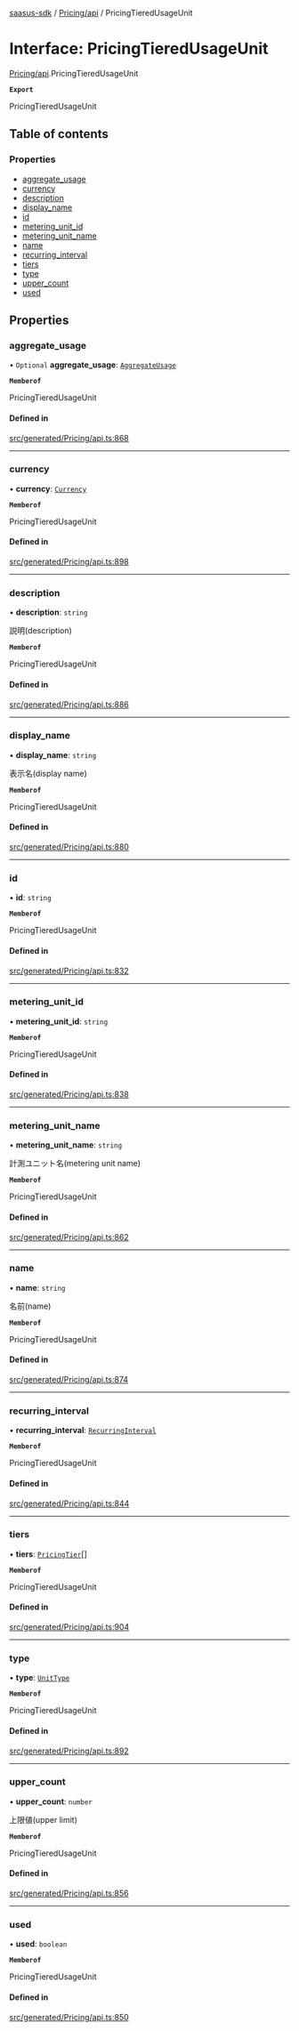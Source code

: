 [saasus-sdk](../README.md) / [Pricing/api](../modules/Pricing_api.md) / PricingTieredUsageUnit

# Interface: PricingTieredUsageUnit

[Pricing/api](../modules/Pricing_api.md).PricingTieredUsageUnit

**`Export`**

PricingTieredUsageUnit

## Table of contents

### Properties

- [aggregate\_usage](Pricing_api.PricingTieredUsageUnit.md#aggregate_usage)
- [currency](Pricing_api.PricingTieredUsageUnit.md#currency)
- [description](Pricing_api.PricingTieredUsageUnit.md#description)
- [display\_name](Pricing_api.PricingTieredUsageUnit.md#display_name)
- [id](Pricing_api.PricingTieredUsageUnit.md#id)
- [metering\_unit\_id](Pricing_api.PricingTieredUsageUnit.md#metering_unit_id)
- [metering\_unit\_name](Pricing_api.PricingTieredUsageUnit.md#metering_unit_name)
- [name](Pricing_api.PricingTieredUsageUnit.md#name)
- [recurring\_interval](Pricing_api.PricingTieredUsageUnit.md#recurring_interval)
- [tiers](Pricing_api.PricingTieredUsageUnit.md#tiers)
- [type](Pricing_api.PricingTieredUsageUnit.md#type)
- [upper\_count](Pricing_api.PricingTieredUsageUnit.md#upper_count)
- [used](Pricing_api.PricingTieredUsageUnit.md#used)

## Properties

### aggregate\_usage

• `Optional` **aggregate\_usage**: [`AggregateUsage`](../enums/Pricing_api.AggregateUsage.md)

**`Memberof`**

PricingTieredUsageUnit

#### Defined in

[src/generated/Pricing/api.ts:868](https://github.com/saasus-platform/saasus-sdk-javascript/blob/55abc15/src/generated/Pricing/api.ts#L868)

___

### currency

• **currency**: [`Currency`](../enums/Pricing_api.Currency.md)

**`Memberof`**

PricingTieredUsageUnit

#### Defined in

[src/generated/Pricing/api.ts:898](https://github.com/saasus-platform/saasus-sdk-javascript/blob/55abc15/src/generated/Pricing/api.ts#L898)

___

### description

• **description**: `string`

説明(description)

**`Memberof`**

PricingTieredUsageUnit

#### Defined in

[src/generated/Pricing/api.ts:886](https://github.com/saasus-platform/saasus-sdk-javascript/blob/55abc15/src/generated/Pricing/api.ts#L886)

___

### display\_name

• **display\_name**: `string`

表示名(display name)

**`Memberof`**

PricingTieredUsageUnit

#### Defined in

[src/generated/Pricing/api.ts:880](https://github.com/saasus-platform/saasus-sdk-javascript/blob/55abc15/src/generated/Pricing/api.ts#L880)

___

### id

• **id**: `string`

**`Memberof`**

PricingTieredUsageUnit

#### Defined in

[src/generated/Pricing/api.ts:832](https://github.com/saasus-platform/saasus-sdk-javascript/blob/55abc15/src/generated/Pricing/api.ts#L832)

___

### metering\_unit\_id

• **metering\_unit\_id**: `string`

**`Memberof`**

PricingTieredUsageUnit

#### Defined in

[src/generated/Pricing/api.ts:838](https://github.com/saasus-platform/saasus-sdk-javascript/blob/55abc15/src/generated/Pricing/api.ts#L838)

___

### metering\_unit\_name

• **metering\_unit\_name**: `string`

計測ユニット名(metering unit name)

**`Memberof`**

PricingTieredUsageUnit

#### Defined in

[src/generated/Pricing/api.ts:862](https://github.com/saasus-platform/saasus-sdk-javascript/blob/55abc15/src/generated/Pricing/api.ts#L862)

___

### name

• **name**: `string`

名前(name)

**`Memberof`**

PricingTieredUsageUnit

#### Defined in

[src/generated/Pricing/api.ts:874](https://github.com/saasus-platform/saasus-sdk-javascript/blob/55abc15/src/generated/Pricing/api.ts#L874)

___

### recurring\_interval

• **recurring\_interval**: [`RecurringInterval`](../enums/Pricing_api.RecurringInterval.md)

**`Memberof`**

PricingTieredUsageUnit

#### Defined in

[src/generated/Pricing/api.ts:844](https://github.com/saasus-platform/saasus-sdk-javascript/blob/55abc15/src/generated/Pricing/api.ts#L844)

___

### tiers

• **tiers**: [`PricingTier`](Pricing_api.PricingTier.md)[]

**`Memberof`**

PricingTieredUsageUnit

#### Defined in

[src/generated/Pricing/api.ts:904](https://github.com/saasus-platform/saasus-sdk-javascript/blob/55abc15/src/generated/Pricing/api.ts#L904)

___

### type

• **type**: [`UnitType`](../enums/Pricing_api.UnitType.md)

**`Memberof`**

PricingTieredUsageUnit

#### Defined in

[src/generated/Pricing/api.ts:892](https://github.com/saasus-platform/saasus-sdk-javascript/blob/55abc15/src/generated/Pricing/api.ts#L892)

___

### upper\_count

• **upper\_count**: `number`

上限値(upper limit)

**`Memberof`**

PricingTieredUsageUnit

#### Defined in

[src/generated/Pricing/api.ts:856](https://github.com/saasus-platform/saasus-sdk-javascript/blob/55abc15/src/generated/Pricing/api.ts#L856)

___

### used

• **used**: `boolean`

**`Memberof`**

PricingTieredUsageUnit

#### Defined in

[src/generated/Pricing/api.ts:850](https://github.com/saasus-platform/saasus-sdk-javascript/blob/55abc15/src/generated/Pricing/api.ts#L850)
